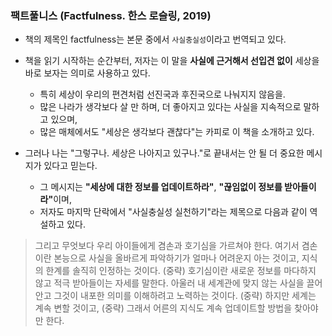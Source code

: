 ### 팩트풀니스 (Factfulness. 한스 로슬링, 2019)

* 책의 제목인 factfulness는 본문 중에서 `사실충실성`이라고 번역되고 있다.
* 책을 읽기 시작하는 순간부터, 저자는 이 말을 <b>사실에 근거해서 선입견 없이</b> 세상을 바로 보자는 의미로 사용하고 있다.
  * 특히 세상이 우리의 편견처럼 선진국과 후진국으로 나눠지지 않음을.
  * 많은 나라가 생각보다 살 만 하며, 더 좋아지고 있다는 사실을 지속적으로 말하고 있으며,
  * 많은 매체에서도 "세상은 생각보다 괜찮다"는 카피로 이 책을 소개하고 있다.
  
* 그러나 나는 "그렇구나. 세상은 나아지고 있구나."로 끝내서는 안 될 더 중요한 메시지가 있다고 믿는다. 
  * 그 메시지는 <b>"세상에 대한 정보를 업데이트하라"</b>, <b>"끊임없이 정보를 받아들이라"</b>이며,
  * 저자도 마지막 단락에서 "사실충실성 실천하기"라는 제목으로 다음과 같이 역설하고 있다.

> 그리고 무엇보다 우리 아이들에게 겸손과 호기심을 가르쳐야 한다. 
> 여기서 겸손이란 본능으로 사실을 올바르게 파악하기가 얼마나 어려운지 아는 것이고, 지식의 한계를 솔직히 인정하는 것이다. (중략)
> 호기심이란 새로운 정보를 마다하지 않고 적극 받아들이는 자세를 말한다. 아울러 내 세계관에 맞지 않는 사실을 끌어안고 그것이 내포한 의미를 이해하려고 노력하는 것이다. (중략)
> 하지만 세계는 계속 변할 것이고, (중략) 그래서 어른의 지식도 계속 업데이트할 방법을 찾아야만 한다.
